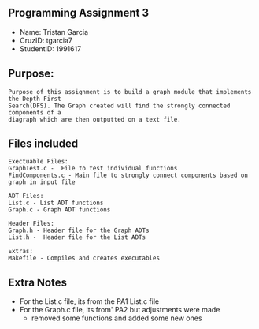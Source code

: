 ## Programming Assignment 3 
* Name: Tristan Garcia
* CruzID: tgarcia7
* StudentID: 1991617

## Purpose:
    Purpose of this assignment is to build a graph module that implements the Depth First 
    Search(DFS). The Graph created will find the strongly connected components of a 
    diagraph which are then outputted on a text file. 

## Files included
    Exectuable Files:
    GraphTest.c -  File to test individual functions 
    FindComponents.c - Main file to strongly connect components based on graph in input file

    ADT Files:
    List.c - List ADT functions
    Graph.c - Graph ADT functions

    Header Files:
    Graph.h - Header file for the Graph ADTs
    List.h -  Header file for the List ADTs

    Extras:
    Makefile - Compiles and creates executables

## Extra Notes
* For the List.c file, its from the PA1 List.c file
* For the Graph.c file, its from' PA2 but adjustments were made
    * removed some functions and added some new ones

